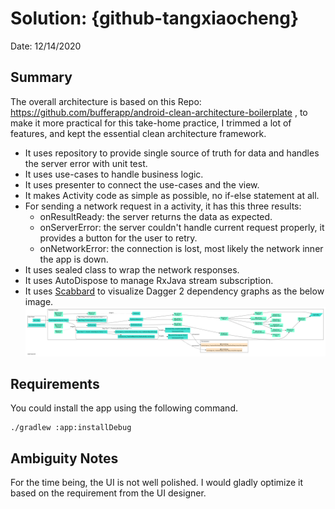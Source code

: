 # Solution: {github-tangxiaocheng}

Date: 12/14/2020

## Summary

The overall architecture is based on this Repo: <https://github.com/bufferapp/android-clean-architecture-boilerplate> , to make it more practical for this take-home practice, I trimmed a lot of features, and kept the essential clean architecture framework. 
* It uses repository to provide single source of truth for data and handles the server error with unit test.
* It uses use-cases to handle business logic. 
* It uses presenter to connect the use-cases and the view.
* It makes Activity code as simple as possible, no if-else statement at all.
* For sending a network request in a activity, it has this three results:
  * onResultReady: the server returns the data as expected.
  * onServerError: the server couldn't handle current request properly, it provides a button for the user to retry.
  * onNetworkError: the connection is lost, most likely the network inner the app is down.
* It uses sealed class to wrap the network responses.
* It uses AutoDispose to manage RxJava stream subscription.  
* It uses [Scabbard](https://arunkumar9t2.github.io/scabbard/) to visualize Dagger 2 dependency graphs as the below image.
![Dagger Graph](doc/10_di_graph.png?raw=true "Dagger Graph")

## Requirements

You could install the app using the following command.
```
./gradlew :app:installDebug
```

## Ambiguity Notes

For the time being, the UI is not well polished. I would gladly optimize it based on the requirement from the UI designer.

